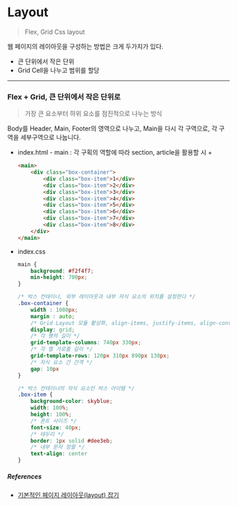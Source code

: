 # Layout
> Flex, Grid Css layout
>

웹 페이지의 레이아웃을 구성하는 방법은 크게 두가지가 있다.
- 큰 단위에서 작은 단위
- Grid Cell을 나누고 범위를 할당

---
### Flex + Grid, 큰 단위에서 작은 단위로
> 가장 큰 요소부터 하위 요소를 점진적으로 나누는 방식

Body를 Header, Main, Footer의 영역으로 나누고, Main을 다시 각 구역으로, 각 구역을 세부구역으로 나눕니다.<br>

- index.html - main : 각 구획의 역할에 따라 section, article을 활용할 시 +
    ``` html
    <main>
        <div class="box-container">
            <div class="box-item">1</div>
            <div class="box-item">2</div>
            <div class="box-item">3</div>
            <div class="box-item">4</div>
            <div class="box-item">5</div>
            <div class="box-item">6</div>
            <div class="box-item">7</div>
            <div class="box-item">8</div>
        </div>
    </main>
    ```
- index.css
    ``` css
    main {
        background: #f2f4f7;
        min-height: 700px;
    }

    /* 박스 컨테이너, 외부 레이아웃과 내부 자식 요소의 위치를 설정한다 */
    .box-container {
        width : 1080px;
        margin : auto; 
        /* Grid Layout 모듈 활성화, align-items, justify-items, align-content, justify-content 로 정렬 가능 */
        display: grid;
        /* 각 행의 길이 */
        grid-template-columns: 740px 330px;
        /* 각 열 가로줄 길이 */
        grid-template-rows: 120px 310px 890px 130px; 
        /* 자식 요소 간 간격 */
        gap: 10px
    }

    /* 박스 컨테이너의 자식 요소인 박스 아이템 */
    .box-item {
        background-color: skyblue;
        width: 100%;
        height: 100%;
        /* 폰트 사이즈 */
        font-size: 40px;
        /* 테두리 */
        border: 1px solid #dee3eb;
        /* 내부 문자 정렬 */
        text-align: center
    }
    ```

##### References
- [기본적인 페이지 레이아웃(layout) 잡기](https://codingbroker.tistory.com/117)